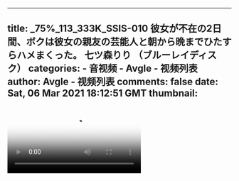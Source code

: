 
---
title: _75%_113_333K_SSIS-010 彼女が不在の2日間、ボクは彼女の親友の芸能人と朝から晩までひたすらハメまくった。 七ツ森りり （ブルーレイディスク）
categories: 
    - 音视频
    - Avgle - 视频列表
author: Avgle - 视频列表
comments: false
date: Sat, 06 Mar 2021 18:12:51 GMT
thumbnail: 
---

<div>   
<video controls loop poster="https://static-clst.avgle.com/videos/tmb15/497277/17.jpg" src="https://static-clst.avgle.com/videos/tmb15/497277/preview.mp4"></video>  
</div>
            